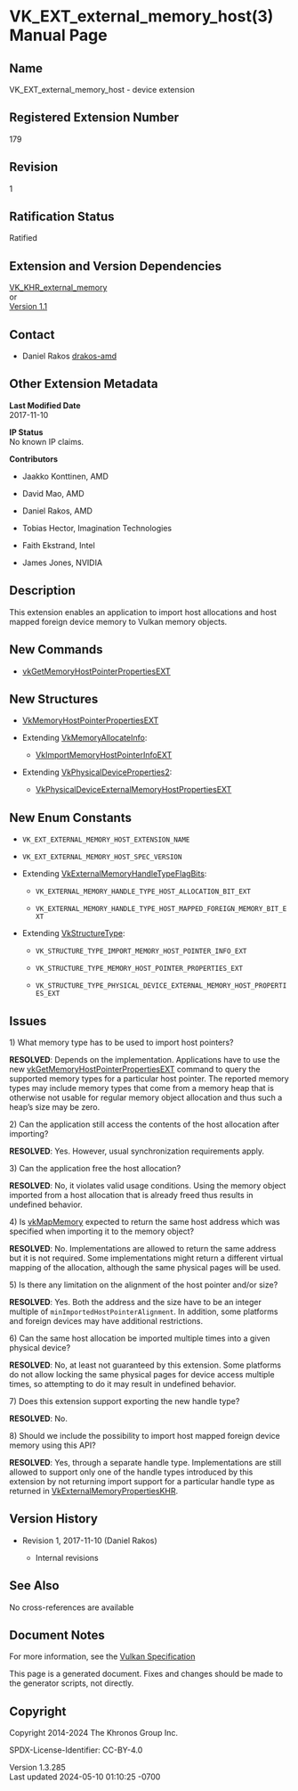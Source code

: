 # VK_EXT_external_memory_host(3) Manual Page

## Name

VK_EXT_external_memory_host - device extension



## <a href="#_registered_extension_number" class="anchor"></a>Registered Extension Number

179

## <a href="#_revision" class="anchor"></a>Revision

1

## <a href="#_ratification_status" class="anchor"></a>Ratification Status

Ratified

## <a href="#_extension_and_version_dependencies" class="anchor"></a>Extension and Version Dependencies

[VK_KHR_external_memory](https://registry.khronos.org/vulkan/specs/1.3-extensions/man/html/VK_KHR_external_memory.html)  
or  
[Version 1.1](#versions-1.1)  

## <a href="#_contact" class="anchor"></a>Contact

- Daniel Rakos <a
  href="https://github.com/KhronosGroup/Vulkan-Docs/issues/new?body=%5BVK_EXT_external_memory_host%5D%20@drakos-amd%0A*Here%20describe%20the%20issue%20or%20question%20you%20have%20about%20the%20VK_EXT_external_memory_host%20extension*"
  target="_blank" rel="nofollow noopener"><em></em>drakos-amd</a>

## <a href="#_other_extension_metadata" class="anchor"></a>Other Extension Metadata

**Last Modified Date**  
2017-11-10

**IP Status**  
No known IP claims.

**Contributors**  
- Jaakko Konttinen, AMD

- David Mao, AMD

- Daniel Rakos, AMD

- Tobias Hector, Imagination Technologies

- Faith Ekstrand, Intel

- James Jones, NVIDIA

## <a href="#_description" class="anchor"></a>Description

This extension enables an application to import host allocations and
host mapped foreign device memory to Vulkan memory objects.

## <a href="#_new_commands" class="anchor"></a>New Commands

- [vkGetMemoryHostPointerPropertiesEXT](https://registry.khronos.org/vulkan/specs/1.3-extensions/man/html/vkGetMemoryHostPointerPropertiesEXT.html)

## <a href="#_new_structures" class="anchor"></a>New Structures

- [VkMemoryHostPointerPropertiesEXT](https://registry.khronos.org/vulkan/specs/1.3-extensions/man/html/VkMemoryHostPointerPropertiesEXT.html)

- Extending [VkMemoryAllocateInfo](https://registry.khronos.org/vulkan/specs/1.3-extensions/man/html/VkMemoryAllocateInfo.html):

  - [VkImportMemoryHostPointerInfoEXT](https://registry.khronos.org/vulkan/specs/1.3-extensions/man/html/VkImportMemoryHostPointerInfoEXT.html)

- Extending
  [VkPhysicalDeviceProperties2](https://registry.khronos.org/vulkan/specs/1.3-extensions/man/html/VkPhysicalDeviceProperties2.html):

  - [VkPhysicalDeviceExternalMemoryHostPropertiesEXT](https://registry.khronos.org/vulkan/specs/1.3-extensions/man/html/VkPhysicalDeviceExternalMemoryHostPropertiesEXT.html)

## <a href="#_new_enum_constants" class="anchor"></a>New Enum Constants

- `VK_EXT_EXTERNAL_MEMORY_HOST_EXTENSION_NAME`

- `VK_EXT_EXTERNAL_MEMORY_HOST_SPEC_VERSION`

- Extending
  [VkExternalMemoryHandleTypeFlagBits](https://registry.khronos.org/vulkan/specs/1.3-extensions/man/html/VkExternalMemoryHandleTypeFlagBits.html):

  - `VK_EXTERNAL_MEMORY_HANDLE_TYPE_HOST_ALLOCATION_BIT_EXT`

  - `VK_EXTERNAL_MEMORY_HANDLE_TYPE_HOST_MAPPED_FOREIGN_MEMORY_BIT_EXT`

- Extending [VkStructureType](https://registry.khronos.org/vulkan/specs/1.3-extensions/man/html/VkStructureType.html):

  - `VK_STRUCTURE_TYPE_IMPORT_MEMORY_HOST_POINTER_INFO_EXT`

  - `VK_STRUCTURE_TYPE_MEMORY_HOST_POINTER_PROPERTIES_EXT`

  - `VK_STRUCTURE_TYPE_PHYSICAL_DEVICE_EXTERNAL_MEMORY_HOST_PROPERTIES_EXT`

## <a href="#_issues" class="anchor"></a>Issues

1\) What memory type has to be used to import host pointers?

**RESOLVED**: Depends on the implementation. Applications have to use
the new
[vkGetMemoryHostPointerPropertiesEXT](https://registry.khronos.org/vulkan/specs/1.3-extensions/man/html/vkGetMemoryHostPointerPropertiesEXT.html)
command to query the supported memory types for a particular host
pointer. The reported memory types may include memory types that come
from a memory heap that is otherwise not usable for regular memory
object allocation and thus such a heap’s size may be zero.

2\) Can the application still access the contents of the host allocation
after importing?

**RESOLVED**: Yes. However, usual synchronization requirements apply.

3\) Can the application free the host allocation?

**RESOLVED**: No, it violates valid usage conditions. Using the memory
object imported from a host allocation that is already freed thus
results in undefined behavior.

4\) Is [vkMapMemory](https://registry.khronos.org/vulkan/specs/1.3-extensions/man/html/vkMapMemory.html) expected to return the same host
address which was specified when importing it to the memory object?

**RESOLVED**: No. Implementations are allowed to return the same address
but it is not required. Some implementations might return a different
virtual mapping of the allocation, although the same physical pages will
be used.

5\) Is there any limitation on the alignment of the host pointer and/or
size?

**RESOLVED**: Yes. Both the address and the size have to be an integer
multiple of `minImportedHostPointerAlignment`. In addition, some
platforms and foreign devices may have additional restrictions.

6\) Can the same host allocation be imported multiple times into a given
physical device?

**RESOLVED**: No, at least not guaranteed by this extension. Some
platforms do not allow locking the same physical pages for device access
multiple times, so attempting to do it may result in undefined behavior.

7\) Does this extension support exporting the new handle type?

**RESOLVED**: No.

8\) Should we include the possibility to import host mapped foreign
device memory using this API?

**RESOLVED**: Yes, through a separate handle type. Implementations are
still allowed to support only one of the handle types introduced by this
extension by not returning import support for a particular handle type
as returned in
[VkExternalMemoryPropertiesKHR](https://registry.khronos.org/vulkan/specs/1.3-extensions/man/html/VkExternalMemoryPropertiesKHR.html).

## <a href="#_version_history" class="anchor"></a>Version History

- Revision 1, 2017-11-10 (Daniel Rakos)

  - Internal revisions

## <a href="#_see_also" class="anchor"></a>See Also

No cross-references are available

## <a href="#_document_notes" class="anchor"></a>Document Notes

For more information, see the <a
href="https://registry.khronos.org/vulkan/specs/1.3-extensions/html/vkspec.html#VK_EXT_external_memory_host"
target="_blank" rel="noopener">Vulkan Specification</a>

This page is a generated document. Fixes and changes should be made to
the generator scripts, not directly.

## <a href="#_copyright" class="anchor"></a>Copyright

Copyright 2014-2024 The Khronos Group Inc.

SPDX-License-Identifier: CC-BY-4.0

Version 1.3.285  
Last updated 2024-05-10 01:10:25 -0700
